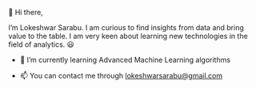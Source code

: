 👋 Hi there,
<p>I’m Lokeshwar Sarabu. I am curious to find insights from data and bring value to the table. I am very keen about learning new technologies in the field of analytics. 😃</p>

-  🌱 I’m currently learning Advanced Machine Learning algorithms

-  📫 You can contact me through lokeshwarsarabu@gmail.com

<!---
LokeshwarSarabu/LokeshwarSarabu is a ✨ special ✨ repository because its `README.md` (this file) appears on your GitHub profile.
You can click the Preview link to take a look at your changes.
--->
